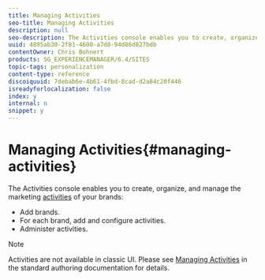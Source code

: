 ```yaml
---
title: Managing Activities
seo-title: Managing Activities
description: null
seo-description: The Activities console enables you to create, organize, and manage the marketing activities of your brands.
uuid: 4895ab30-2f81-4600-a7d8-94d86d827bdb
contentOwner: Chris Bohnert
products: SG_EXPERIENCEMANAGER/6.4/SITES
topic-tags: personalization
content-type: reference
discoiquuid: 7debab6e-4b61-4fbd-8cad-d2a84c20f446
isreadyforlocalization: false
index: y
internal: n
snippet: y
---
```


# Managing Activities{#managing-activities}

The Activities console enables you to create, organize, and manage the marketing [activities](../../classic-ui-authoring/using/classic-personalization.md#main-pars-title-44) of your brands:

* Add brands. 
* For each brand, add and configure activities. 
* Administer activities.

>[!NOTE]
>
>Activities are not available in classic UI. Please see [Managing Activities](../../authoring/using/activitylib.md) in the standard authoring documentation for details.

